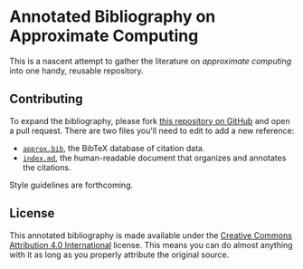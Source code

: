 Annotated Bibliography on Approximate Computing
===============================================

This is a nascent attempt to gather the literature on *approximate computing* into one handy, reusable repository.


Contributing
------------

To expand the bibliography, please fork [this repository on GitHub][approxbib-gh] and open a pull request. There are two files you'll need to edit to add a new reference:

- [`approx.bib`][bib], the BibTeX database of citation data.
- [`index.md`][md], the human-readable document that organizes and annotates the citations.

Style guidelines are forthcoming.

[approxbib-gh]: https://github.com/sampsyo/approxbib
[bib]: https://github.com/sampsyo/approxbib/blob/master/approx.bib
[md]: https://github.com/sampsyo/approxbib/blob/master/index.md


License
-------

This annotated bibliography is made available under the [Creative Commons Attribution 4.0 International][cc-by] license. This means you can do almost anything with it as long as you properly attribute the original source.

[cc-by]: http://creativecommons.org/licenses/by/4.0/

